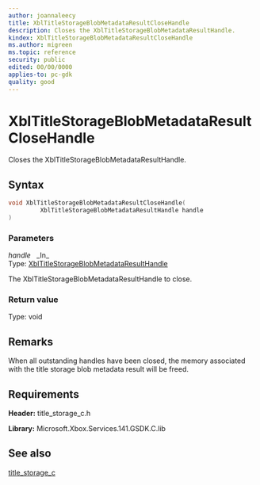 ```yaml
---
author: joannaleecy
title: XblTitleStorageBlobMetadataResultCloseHandle
description: Closes the XblTitleStorageBlobMetadataResultHandle.
kindex: XblTitleStorageBlobMetadataResultCloseHandle
ms.author: migreen
ms.topic: reference
security: public
edited: 00/00/0000
applies-to: pc-gdk
quality: good
---
```


# XblTitleStorageBlobMetadataResultCloseHandle  

Closes the XblTitleStorageBlobMetadataResultHandle.  

## Syntax  
  
```cpp
void XblTitleStorageBlobMetadataResultCloseHandle(  
         XblTitleStorageBlobMetadataResultHandle handle  
)  
```  
  
### Parameters  
  
*handle* &nbsp;&nbsp;\_In\_  
Type: [XblTitleStorageBlobMetadataResultHandle](../handles/xbltitlestorageblobmetadataresulthandle.md)  
  
The XblTitleStorageBlobMetadataResultHandle to close.  
  
  
### Return value  
Type: void
  

  
## Remarks  
  
When all outstanding handles have been closed, the memory associated with the title storage blob metadata result will be freed.
  
## Requirements  
  
**Header:** title_storage_c.h
  
**Library:** Microsoft.Xbox.Services.141.GSDK.C.lib
  
## See also  
[title_storage_c](../title_storage_c_members.md)  
  
  